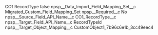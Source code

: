 <?xml version="1.0" encoding="UTF-8"?>
<CustomMetadata xmlns="http://soap.sforce.com/2006/04/metadata" xmlns:xsi="http://www.w3.org/2001/XMLSchema-instance" xmlns:xsd="http://www.w3.org/2001/XMLSchema">
    <label>CO1 RecordType</label>
    <protected>false</protected>
    <values>
        <field>npsp__Data_Import_Field_Mapping_Set__c</field>
        <value xsi:type="xsd:string">Migrated_Custom_Field_Mapping_Set</value>
    </values>
    <values>
        <field>npsp__Required__c</field>
        <value xsi:type="xsd:string">No</value>
    </values>
    <values>
        <field>npsp__Source_Field_API_Name__c</field>
        <value xsi:type="xsd:string">CO1_RecordType__c</value>
    </values>
    <values>
        <field>npsp__Target_Field_API_Name__c</field>
        <value xsi:type="xsd:string">RecordTypeId</value>
    </values>
    <values>
        <field>npsp__Target_Object_Mapping__c</field>
        <value xsi:type="xsd:string">CustomObject1_7b96c6e1b_3cc49eec4</value>
    </values>
</CustomMetadata>
